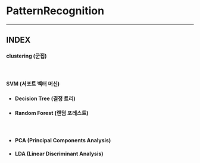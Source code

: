 # PatternRecognition 

---  
## INDEX

#### clustering (군집)
</br>

#### SVM (서포트 벡터 머신)  
- #### Decision Tree (결정 트리)
- #### Random Forest (랜덤 포레스트)  
</br>

- #### PCA (Principal Components Analysis)
- #### LDA (Linear Discriminant Analysis)
